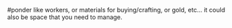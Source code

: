 #ponder 
like workers, or materials for buying/crafting, or gold, etc... it could also be space that you need to manage.

